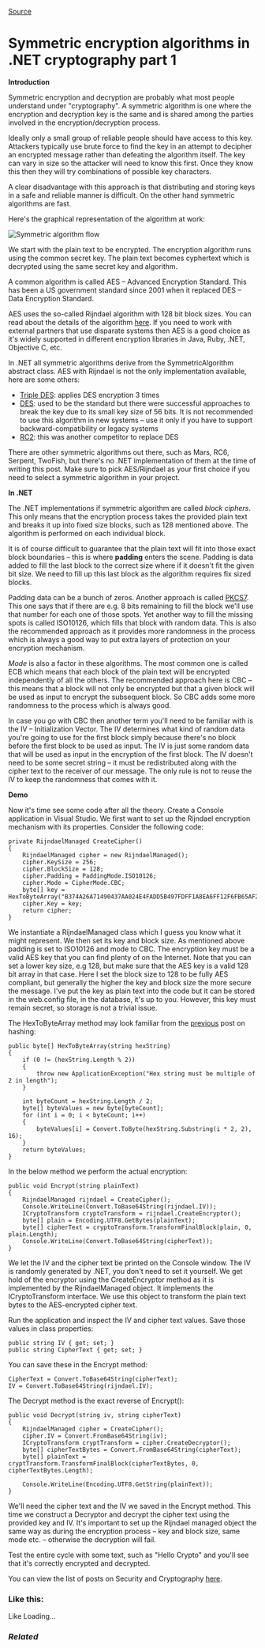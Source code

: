 [Source](http://dotnetcodr.com/2013/11/04/symmetric-encryption-algorithms-in-net-cryptography-part-1/ "Permalink to Symmetric encryption algorithms in .NET cryptography part 1")

# Symmetric encryption algorithms in .NET cryptography part 1

**Introduction**

Symmetric encryption and decryption are probably what most people understand under "cryptography". A symmetric algorithm is one where the encryption and decryption key is the same and is shared among the parties involved in the encryption/decryption process.

Ideally only a small group of reliable people should have access to this key. Attackers typically use brute force to find the key in an attempt to decipher an encrypted message rather than defeating the algorithm itself. The key can vary in size so the attacker will need to know this first. Once they know this then they will try combinations of possible key characters.

A clear disadvantage with this approach is that distributing and storing keys in a safe and reliable manner is difficult. On the other hand symmetric algorithms are fast.

Here's the graphical representation of the algorithm at work:

![Symmetric algorithm flow][1]

We start with the plain text to be encrypted. The encryption algorithm runs using the common secret key. The plain text becomes cyphertext which is decrypted using the same secret key and algorithm.

A common algorithm is called AES – Advanced Encryption Standard. This has been a US government standard since 2001 when it replaced DES – Data Encryption Standard.

AES uses the so-called Rijndael algorithm with 128 bit block sizes. You can read about the details of the algorithm [here][2]. If you need to work with external partners that use disparate systems then AES is a good choice as it's widely supported in different encryption libraries in Java, Ruby, .NET, Objective C, etc.

In .NET all symmetric algorithms derive from the SymmetricAlgorithm abstract class. AES with Rijndael is not the only implementation available, here are some others:

* [Triple DES][3]: applies DES encryption 3 times
* [DES][4]: used to be the standard but there were successful approaches to break the key due to its small key size of 56 bits. It is not recommended to use this algorithm in new systems – use it only if you have to support backward-compatibility or legacy systems
* [RC2][5]: this was another competitor to replace DES

There are other symmetric algorithms out there, such as Mars, RC6, Serpent, TwoFish, but there's no .NET implementation of them at the time of writing this post. Make sure to pick AES/Rijndael as your first choice if you need to select a symmetric algorithm in your project.

**In .NET**

The .NET implementations if symmetric algorithm are called _block ciphers_. This only means that the encryption process takes the provided plain text and breaks it up into fixed size blocks, such as 128 mentioned above. The algorithm is performed on each individual block.

It is of course difficult to guarantee that the plain text will fit into those exact block boundaries – this is where **padding** enters the scene. Padding is data added to fill the last block to the correct size where if it doesn't fit the given bit size. We need to fill up this last block as the algorithm requires fix sized blocks.

Padding data can be a bunch of zeros. Another approach is called [PKCS7][6]. This one says that if there are e.g. 8 bits remaining to fill the block we'll use that number for each one of those spots. Yet another way to fill the missing spots is called ISO10126, which fills that block with random data. This is also the recommended approach as it provides more randomness in the process which is always a good way to put extra layers of protection on your encryption mechanism.

_Mode_ is also a factor in these algorithms. The most common one is called ECB which means that each block of the plain text will be encrypted independently of all the others. The recommended approach here is CBC – this means that a block will not only be encrypted but that a given block will be used as input to encrypt the subsequent block. So CBC adds some more randomness to the process which is always good.

In case you go with CBC then another term you'll need to be familiar with is the IV – Initialization Vector. The IV determines what kind of random data you're going to use for the first block simply because there's no block before the first block to be used as input. The IV is just some random data that will be used as input in the encryption of the first block. The IV doesn't need to be some secret string – it must be redistributed along with the cipher text to the receiver of our message. The only rule is not to reuse the IV to keep the randomness that comes with it.

**Demo**

Now it's time see some code after all the theory. Create a Console application in Visual Studio. We first want to set up the Rijndael encryption mechanism with its properties. Consider the following code:



    private RijndaelManaged CreateCipher()
    {
    	RijndaelManaged cipher = new RijndaelManaged();
    	cipher.KeySize = 256;
    	cipher.BlockSize = 128;
    	cipher.Padding = PaddingMode.ISO10126;
    	cipher.Mode = CipherMode.CBC;
    	byte[] key = HexToByteArray("B374A26A71490437AA024E4FADD5B497FDFF1A8EA6FF12F6FB65AF2720B59CCF");
    	cipher.Key = key;
    	return cipher;
    }


We instantiate a RijndaelManaged class which I guess you know what it might represent. We then set its key and block size. As mentioned above padding is set to ISO10126 and mode to CBC. The encryption key must be a valid AES key that you can find plenty of on the Internet. Note that you can set a lower key size, e.g 128, but make sure that the AES key is a valid 128 bit array in that case. Here I set the block size to 128 to be fully AES compliant, but generally the higher the key and block size the more secure the message. I've put the key as plain text into the code but it can be stored in the web.config file, in the database, it's up to you. However, this key must remain secret, so storage is not a trivial issue.

The HexToByteArray method may look familiar from the [previous][7] post on hashing:



    public byte[] HexToByteArray(string hexString)
    {
    	if (0 != (hexString.Length % 2))
    	{
    		throw new ApplicationException("Hex string must be multiple of 2 in length");
    	}

    	int byteCount = hexString.Length / 2;
    	byte[] byteValues = new byte[byteCount];
    	for (int i = 0; i < byteCount; i++)
    	{
    		byteValues[i] = Convert.ToByte(hexString.Substring(i * 2, 2), 16);
    	}
    	return byteValues;
    }


In the below method we perform the actual encryption:



    public void Encrypt(string plainText)
    {
    	RijndaelManaged rijndael = CreateCipher();
    	Console.WriteLine(Convert.ToBase64String(rijndael.IV));
    	ICryptoTransform cryptoTransform = rijndael.CreateEncryptor();
    	byte[] plain = Encoding.UTF8.GetBytes(plainText);
    	byte[] cipherText = cryptoTransform.TransformFinalBlock(plain, 0, plain.Length);
    	Console.WriteLine(Convert.ToBase64String(cipherText));
    }


We let the IV and the cipher text be printed on the Console window. The IV is randomly generated by .NET, you don't need to set it yourself. We get hold of the encryptor using the CreateEncryptor method as it is implemented by the RijndaelManaged object. It implements the ICryptoTransform interface. We use this object to transform the plain text bytes to the AES-encrypted cipher text.

Run the application and inspect the IV and cipher text values. Save those values in class properties:



    public string IV { get; set; }
    public string CipherText { get; set; }


You can save these in the Encrypt method:



    CipherText = Convert.ToBase64String(cipherText);
    IV = Convert.ToBase64String(rijndael.IV);


The Decrypt method is the exact reverse of Encrypt():



    public void Decrypt(string iv, string cipherText)
    {
    	RijndaelManaged cipher = CreateCipher();
    	cipher.IV = Convert.FromBase64String(iv);
    	ICryptoTransform cryptTransform = cipher.CreateDecryptor();
    	byte[] cipherTextBytes = Convert.FromBase64String(cipherText);
    	byte[] plainText = cryptTransform.TransformFinalBlock(cipherTextBytes, 0, cipherTextBytes.Length);

    	Console.WriteLine(Encoding.UTF8.GetString(plainText));
    }


We'll need the cipher text and the IV we saved in the Encrypt method. This time we construct a Decryptor and decrypt the cipher text using the provided key and IV. It's important to set up the Rijndael managed object the same way as during the encryption process – key and block size, same mode etc. – otherwise the decryption will fail.

Test the entire cycle with some text, such as "Hello Crypto" and you'll see that it's correctly encrypted and decrypted.

You can view the list of posts on Security and Cryptography [here][8].

### Like this:

Like Loading...

### _Related_

[1]: http://dotnetcodr.files.wordpress.com/2013/11/symmetricalgorithmflow.png?w=630
[2]: http://en.wikipedia.org/wiki/Rijndael "Rijndael on Wikipedia"
[3]: http://en.wikipedia.org/wiki/Triple_DES "Triple DES on Wikipedia"
[4]: http://en.wikipedia.org/wiki/Data_Encryption_Standard "DES on Wikipedia"
[5]: http://en.wikipedia.org/wiki/RC2 "RC2 on Wikipedia"
[6]: http://en.wikipedia.org/wiki/PKCS7 "PKCS7 on Wikipedia"
[7]: http://dotnetcodr.com/2013/10/31/hashing-algorithms-and-their-practical-usage-in-net-part-2/ "Hashing algorithms and their practical usage in .NET Part 2"
[8]: http://dotnetcodr.com/security-and-cryptography/ "Security and cryptography"
